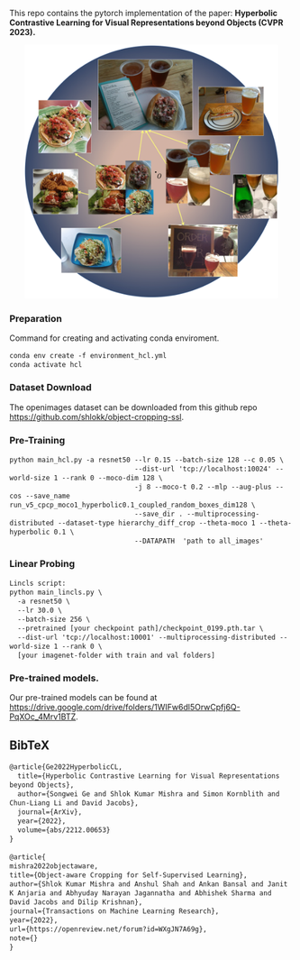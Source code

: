 This repo contains the pytorch implementation of the paper: **Hyperbolic Contrastive Learning for Visual Representations beyond Objects (CVPR 2023).**

<p align="center">
  <img src="teaser_hyperbolic.png" width="450" title="hover text">
</p>

### Preparation
Command for creating and activating conda enviroment.
```
conda env create -f environment_hcl.yml
conda activate hcl
```
### Dataset Download

The openimages dataset can be downloaded from this github repo https://github.com/shlokk/object-cropping-ssl.

###  Pre-Training

```
python main_hcl.py -a resnet50 --lr 0.15 --batch-size 128 --c 0.05 \
                               --dist-url 'tcp://localhost:10024' --world-size 1 --rank 0 --moco-dim 128 \
                               -j 8 --moco-t 0.2 --mlp --aug-plus --cos --save_name run_v5_cpcp_moco1_hyperbolic0.1_coupled_random_boxes_dim128 \
                               --save_dir . --multiprocessing-distributed --dataset-type hierarchy_diff_crop --theta-moco 1 --theta-hyperbolic 0.1 \
                               --DATAPATH  'path to all_images' 
```

###  Linear Probing
```
Lincls script:
python main_lincls.py \
  -a resnet50 \
  --lr 30.0 \
  --batch-size 256 \
  --pretrained [your checkpoint path]/checkpoint_0199.pth.tar \
  --dist-url 'tcp://localhost:10001' --multiprocessing-distributed --world-size 1 --rank 0 \
  [your imagenet-folder with train and val folders]
```

### Pre-trained models.
Our pre-trained models can be found at https://drive.google.com/drive/folders/1WIFw6dl5OrwCpfj6Q-PqXOc_4Mrv1BTZ.


## BibTeX

```
@article{Ge2022HyperbolicCL,
  title={Hyperbolic Contrastive Learning for Visual Representations beyond Objects},
  author={Songwei Ge and Shlok Kumar Mishra and Simon Kornblith and Chun-Liang Li and David Jacobs},
  journal={ArXiv},
  year={2022},
  volume={abs/2212.00653}
}

@article{
mishra2022objectaware,
title={Object-aware Cropping for Self-Supervised Learning},
author={Shlok Kumar Mishra and Anshul Shah and Ankan Bansal and Janit K Anjaria and Abhyuday Narayan Jagannatha and Abhishek Sharma and David Jacobs and Dilip Krishnan},
journal={Transactions on Machine Learning Research},
year={2022},
url={https://openreview.net/forum?id=WXgJN7A69g},
note={}
}
```
